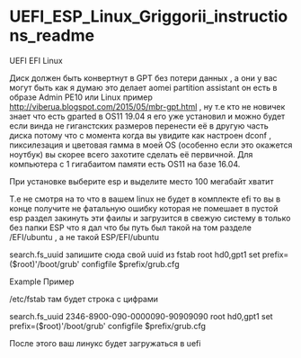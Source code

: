 # UEFI_ESP_Linux_Griggorii_instructions_readme
UEFI EFI Linux

Диск должен быть конвертнут в GPT без потери данных , а они у вас могут быть как я думаю это делает aomei partition assistant 
он есть в образе Admin PE10 или Linux пример http://viberua.blogspot.com/2015/05/mbr-gpt.html , ну т.е кто не новичек знает что 
есть gparted в OS11 19.04 я его уже установил и можно будет если винда не гиганстских размеров перенести её в другую часть диска потому что с момента когда вы увидите как настроен dconf , пиксилезация и цветовая гамма в моей OS (особенно если это окажется ноутбук) вы скорее всего захотите сделать её первичной. Для компьютера с 1 гигабаитом памяти есть OS11 на базе 16.04.

При установке выберите esp и выделите место 100 мегабайт хватит

Т.е не смотря на то что в вашем linux не будет в комплекте efi то вы в конце получите не фатальную ошибку которая не помешает 
в пустой esp раздел закинуть эти фаилы и загрузится в свежую систему в только без папки ESP что я дал что бы путь был такой на том разделе /EFI/ubuntu , а не
такой ESP/EFI/ubuntu


search.fs_uuid запишите сюда свой uuid из fstab  root hd0,gpt1 
set prefix=($root)'/boot/grub'
configfile $prefix/grub.cfg

Example Пример

/etc/fstab там будет строка с цифрами

search.fs_uuid 2346-8900-090-0000090-90909090  root hd0,gpt1 
set prefix=($root)'/boot/grub'
configfile $prefix/grub.cfg

После этого ваш линукс будет загружаться в uefi
